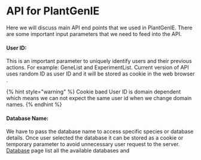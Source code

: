 # API for PlantGenIE

Here we will discuss main API end points that we used in PlantGenIE. There are some important input parameters that we need to feed into the API.

#### User ID:

This is an important parameter to uniquely identify users and their previous actions. For example: GeneList and ExperimentList. Current version of API uses random ID as user ID and it will be stored as cookie in the web browser . 

{% hint style="warning" %}
Cookie baed User ID is domain dependent which means we can not expect the same user id when we change domain names.
{% endhint %}

#### Database Name:

We have to pass the database name to access specific species or database details. Once user selected the database it can be stored as a cookie or temporary parameter to avoid unnecessary user request  to the server.  [Database](https://app.gitbook.com/@geniesys/s/plantgenie-api/databases) page list all the available databases and 






